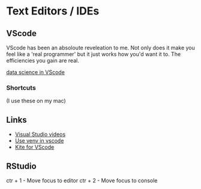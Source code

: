 # Text Editors / IDEs

## VScode
VScode has been an absoloute reveleation to me. Not only does it make you feel like a 'real programmer' but it just works how you'd want it to. The efficiencies you gain are real. 

[data science in VScode](https://code.visualstudio.com/docs/datascience/overview)



### Shortcuts
(I use these on my mac)


## Links

* [Visual Studio videos](https://code.visualstudio.com/docs/introvideos/codeediting)
* [Use venv in vscode](https://code.visualstudio.com/docs/python/environments)
* [Kite for VScode](https://help.kite.com/article/69-using-the-vs-code-plugin)


## RStudio

ctr + 1 - Move focus to editor
ctr + 2 - Move focus to console
